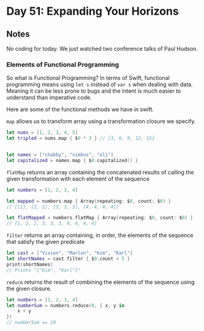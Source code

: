 # Day 51: Expanding Your Horizons

## Notes

No coding for today. We just watched two conference talks of Paul Hudson.

### Elements of Functional Programming


So what is Functional Programming? In terms of Swift, functional programming means using `let s` instead of `var s` when dealing with data. Meaning it can be less prone to bugs and the intent is much easier to understand than imperative code.

Here are some of the functional methods we have in swift.

`map` allows us to transform array using a transformation closure we specify.

```swift
let nums = [1, 2, 3, 4, 5]
let tripled = nums.map { $0 * 3 } // [3, 6, 9, 12, 15]


let names = ["chabby", "nimbus", "oli"]
let capitalized = names.map { $0.capitalized() }
```

`flatMap` returns an array containing the concatenated results of calling the given transformation with each element of the sequence

```swift
let numbers = [1, 2, 3, 4]

let mapped = numbers.map { Array(repeating: $0, count: $0) }
// [[1], [2, 2], [3, 3, 3], [4, 4, 4, 4]]

let flatMapped = numbers.flatMap { Array(repeating: $0, count: $0) }
// [1, 2, 2, 3, 3, 3, 4, 4, 4, 4]
```

`filter` returns an array containing, in order, the elements of the sequence that satisfy the given predicate

```swift
let cast = ["Vivien", "Marlon", "Kim", "Karl"]
let shortNames = cast.filter { $0.count < 5 }
print(shortNames)
// Prints "["Kim", "Karl"]"
```

`reduce` returns the result of combining the elements of the sequence using the given closure.

```swift
let numbers = [1, 2, 3, 4]
let numberSum = numbers.reduce(0, { x, y in
    x + y
})
// numberSum == 10
```



